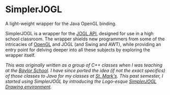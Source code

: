 SimplerJOGL
===========

A light-weight wrapper for the Java OpenGL binding.

SimplerJOGL is a wrapper for the [JOGL API][], designed for use in a
high school classroom. The wrapper shields new programmers from some of
the intricacies of [OpenGL][] and JOGL (and Swing and AWT), while
providing an entry point for delving deeper into all these subjects by
exploring the wrapper itself.

*This was originally written as a group of C++ classes when I was
teaching at the [Baylor School][]. I have since ported the idea (if not
the exact specifics) of those classes to Java for my classes at [St.
Mark's][]. This past semester, I started using SimplerJOGL by
introducing the Logo-esque [SimplerJOGL Drawing environment][].*

  [JOGL API]: http://jogamp.org/jogl
  [OpenGL]: http://www.opengl.org
  [Baylor School]: http://www.baylorschool.org
  [St. Mark's]: http://www.stmarksschool.org
  [SimplerJOGL Drawing environment]: http://simplerjogldrawing.googlecode.com
